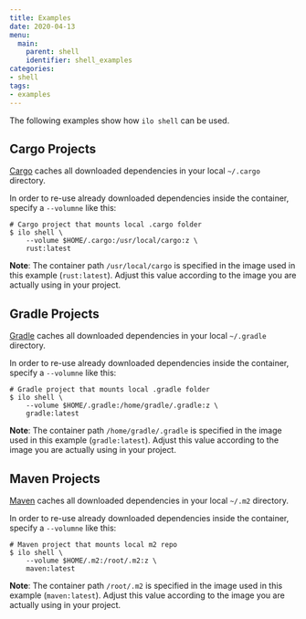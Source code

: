 ```yaml
---
title: Examples
date: 2020-04-13
menu:
  main:
    parent: shell
    identifier: shell_examples
categories:
- shell
tags:
- examples
---
```


The following examples show how `ilo shell` can be used.

## Cargo Projects

[Cargo](https://doc.rust-lang.org/cargo/) caches all downloaded dependencies in your local `~/.cargo` directory.

In order to re-use already downloaded dependencies inside the container, specify a `--volumne` like this:

```shell script
# Cargo project that mounts local .cargo folder
$ ilo shell \
    --volume $HOME/.cargo:/usr/local/cargo:z \
    rust:latest
```

**Note**: The container path `/usr/local/cargo` is specified in the image used in this example (`rust:latest`). Adjust this value according to the image you are actually using in your project.

## Gradle Projects

[Gradle](https://gradle.org/) caches all downloaded dependencies in your local `~/.gradle` directory.

In order to re-use already downloaded dependencies inside the container, specify a `--volumne` like this:

```shell script
# Gradle project that mounts local .gradle folder
$ ilo shell \
    --volume $HOME/.gradle:/home/gradle/.gradle:z \
    gradle:latest
```

**Note**: The container path `/home/gradle/.gradle` is specified in the image used in this example (`gradle:latest`). Adjust this value according to the image you are actually using in your project.

## Maven Projects

[Maven](https://maven.apache.org/) caches all downloaded dependencies in your local `~/.m2` directory.

In order to re-use already downloaded dependencies inside the container, specify a `--volumne` like this:

```shell script
# Maven project that mounts local m2 repo
$ ilo shell \
    --volume $HOME/.m2:/root/.m2:z \
    maven:latest
```

**Note**: The container path `/root/.m2` is specified in the image used in this example (`maven:latest`). Adjust this value according to the image you are actually using in your project.
